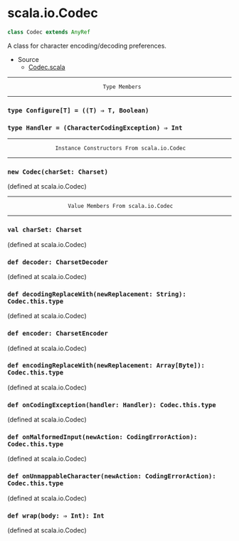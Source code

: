
#                                scala.io.Codec                                #

```scala
class Codec extends AnyRef
```

A class for character encoding/decoding preferences.

* Source
  * [Codec.scala](https://github.com/scala/scala/tree/6d09a1ba5f/src/library/scala/io/Codec.scala#L1)


--------------------------------------------------------------------------------
                                  Type Members
--------------------------------------------------------------------------------


### `type Configure[T] = ((T) ⇒ T, Boolean)`                                 ###


### `type Handler = (CharacterCodingException) ⇒ Int`                        ###


--------------------------------------------------------------------------------
                   Instance Constructors From scala.io.Codec
--------------------------------------------------------------------------------


### `new Codec(charSet: Charset)`                                            ###

(defined at scala.io.Codec)


--------------------------------------------------------------------------------
                       Value Members From scala.io.Codec
--------------------------------------------------------------------------------


### `val charSet: Charset`                                                   ###

(defined at scala.io.Codec)


### `def decoder: CharsetDecoder`                                            ###

(defined at scala.io.Codec)


### `def decodingReplaceWith(newReplacement: String): Codec.this.type`       ###

(defined at scala.io.Codec)


### `def encoder: CharsetEncoder`                                            ###

(defined at scala.io.Codec)


### `def encodingReplaceWith(newReplacement: Array[Byte]): Codec.this.type`  ###

(defined at scala.io.Codec)


### `def onCodingException(handler: Handler): Codec.this.type`               ###

(defined at scala.io.Codec)


### `def onMalformedInput(newAction: CodingErrorAction): Codec.this.type`    ###

(defined at scala.io.Codec)


### `def onUnmappableCharacter(newAction: CodingErrorAction): Codec.this.type` ###

(defined at scala.io.Codec)


### `def wrap(body: ⇒ Int): Int`                                             ###
(defined at scala.io.Codec)
